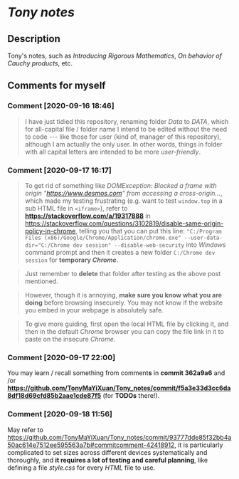 # _Tony notes_

## Description
Tony's notes, such as _Introducing Rigorous Mathematics_, _On behavior of Cauchy products_, etc.

## Comments for myself
### Comment [2020-09-16 18:46]
> I have just tidied this repository, renaming folder _Data_ to _DATA_, which for all-capital file / folder name I intend to be edited without the need to code --- like those for user (kind of, manager of this repository), although I am actually the only user. In other words, things in folder with all capital letters are intended to be more _user-friendly_.
### Comment [2020-09-17 16:17]
> To get rid of something like _DOMException: Blocked a frame with origin "https://www.desmos.com" from accessing a cross-origin..._, which made my testing frustrating (e.g. want to test `window.top` in a sub HTML file in `<iframe>`), refer to **https://stackoverflow.com/a/19317888** in https://stackoverflow.com/questions/3102819/disable-same-origin-policy-in-chrome, telling you that you can put this line: `"C:/Program Files (x86)/Google/Chrome/Application/chrome.exe" --user-data-dir="C:/Chrome dev session" --disable-web-security` into _Windows_ command prompt and then it creates a new folder `C:/Chrome dev session` for **temporary _Chrome_**.

> Just remember to **delete** that folder after testing as the above post mentioned.

> However, though it is annoying, **make sure you know what you are doing** before browsing insecurely. You may not know if the website you embed in your webpage is absolutely safe.

> To give more guiding, first open the local HTML file by clicking it, and then in the default _Chrome_ browser you can copy the file link in it to paste on the insecure _Chrome_. 
### Comment [2020-09-17 22:00]
You may learn / recall something from comment**s** in **commit 362a9a6** and /or **https://github.com/TonyMaYiXuan/Tony_notes/commit/f5a3e33d3cc6da8df18d69cfd85b2aae1cde87f5** (for **TODOs** there!).
### Comment [2020-09-18 11:56]
May refer to https://github.com/TonyMaYiXuan/Tony_notes/commit/93777dde85f32bb4a50ac614e7512ee595563a7b#commitcomment-42418912, it is particularly complicated to set sizes across different devices systematically and thoroughly, and **it requires a lot of testing and careful planning**, like defining a file _style.css_ for every _HTML_ file to use.
